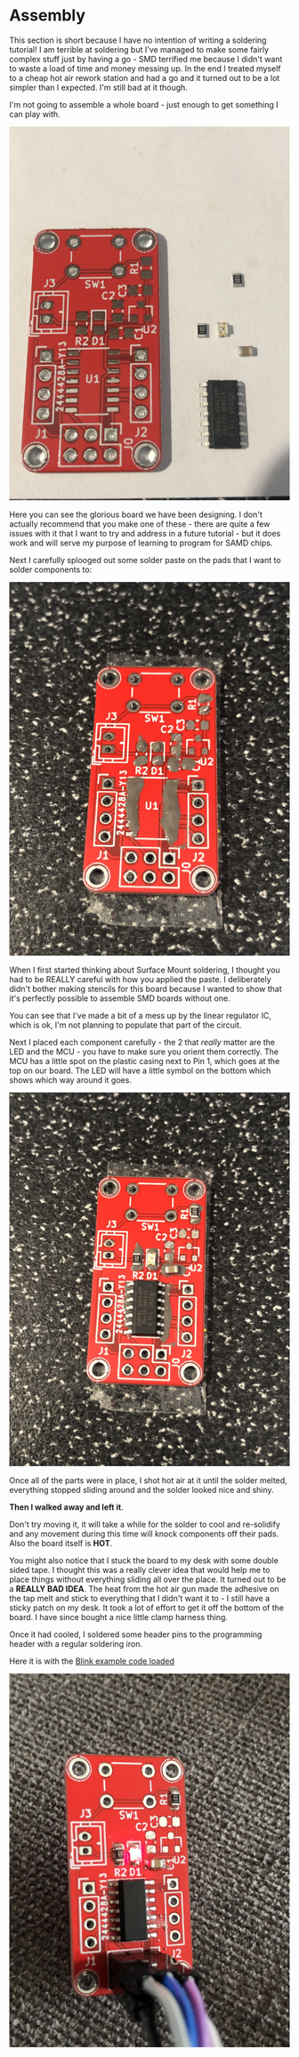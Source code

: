 # Assembly

This section is short because I have no intention of writing a soldering tutorial! I am terrible at soldering but I've managed to make some fairly complex stuff just by having a go - SMD terrified me because I didn't want to waste a load of time and money messing up. In the end I treated myself to a cheap hot air rework station and had a go and it turned out to be a lot simpler than I expected. I'm still bad at it though.

I'm not going to assemble a whole board - just enough to get something I can play with.

![Parts][01]

Here you can see the glorious board we have been designing. I don't actually recommend that you make one of these - there are quite a few issues with it that I want to try and address in a future tutorial - but it does work and will serve my purpose of learning to program for SAMD chips.

Next I carefully splooged out some solder paste on the pads that I want to solder components to:

![Paste][02]

When I first started thinking about Surface Mount soldering, I thought you had to be REALLY careful with how you applied the paste. I deliberately didn't bother making stencils for this board because I wanted to show that it's perfectly possible to assemble SMD boards without one.

You can see that I've made a bit of a mess up by the linear regulator IC, which is ok, I'm not planning to populate that part of the circuit.

Next I placed each component carefully - the 2 that *really* matter are the LED and the MCU - you have to make sure you orient them correctly. The MCU has a little spot on the plastic casing next to Pin 1, which goes at the top on our board. The LED will have a little symbol on the bottom which shows which way around it goes.

![Placed][03]

Once all of the parts were in place, I shot hot air at it until the solder melted, everything stopped sliding around and the solder looked nice and shiny.

**Then I walked away and left it**.

Don't try moving it, it will take a while for the solder to cool and re-solidify and any movement during this time will knock components off their pads. Also the board itself is **HOT**.

You might also notice that I stuck the board to my desk with some double sided tape. I thought this was a really clever idea that would help me to place things without everything sliding all over the place. It turned out to be a **REALLY BAD IDEA**. The heat from the hot air gun made the adhesive on the tap melt and stick to everything that I didn't want it to - I still have a sticky patch on my desk. It took a lot of effort to get it off the bottom of the board. I have since bought a nice little clamp harness thing.

Once it had cooled, I soldered some header pins to the programming header with a regular soldering iron.

Here it is with the [Blink example code loaded](https://github.com/MalphasWats/hawk/blob/master/blink/blink.c)

![Programmed][04]

[01]: photos/01-parts-knolled.jpeg
[02]: photos/02-paste.jpeg
[03]: photos/03-components-placed.jpeg
[04]: photos/04-blink.jpeg
